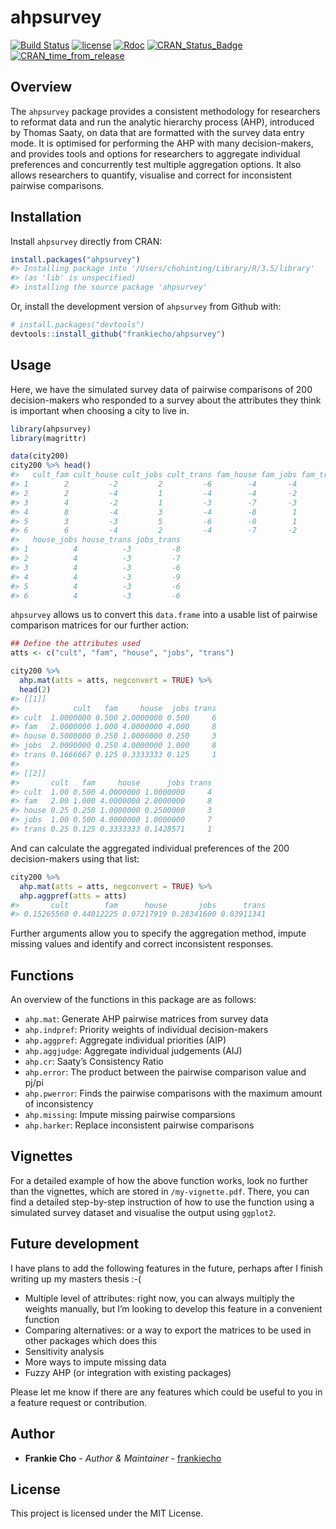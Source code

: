 
<!-- README.md is generated from README.Rmd. Please edit that file -->

# ahpsurvey

[![Build
Status](https://travis-ci.org/frankiecho/ahpsurvey.svg?branch=master)](https://travis-ci.org/frankiecho/ahpsurvey)
[![license](https://img.shields.io/github/license/mashape/apistatus.svg)](http://choosealicense.com/licenses/mit/)
[![Rdoc](http://www.rdocumentation.org/badges/version/ahpsurvey)](http://www.rdocumentation.org/packages/ahpsurvey)
[![CRAN\_Status\_Badge](https://www.r-pkg.org/badges/version/ahpsurvey)](https://cran.r-project.org/package=ahpsurvey)
[![CRAN\_time\_from\_release](http://www.r-pkg.org/badges/ago/ahpsurvey)](https://cran.r-project.org/package=ahpsurvey)

## Overview

The `ahpsurvey` package provides a consistent methodology for
researchers to reformat data and run the analytic hierarchy process
(AHP), introduced by Thomas Saaty, on data that are formatted with the
survey data entry mode. It is optimised for performing the AHP with many
decision-makers, and provides tools and options for researchers to
aggregate individual preferences and concurrently test multiple
aggregation options. It also allows researchers to quantify, visualise
and correct for inconsistent pairwise comparisons.

## Installation

Install `ahpsurvey` directly from CRAN:

``` r
install.packages("ahpsurvey")
#> Installing package into '/Users/chohinting/Library/R/3.5/library'
#> (as 'lib' is unspecified)
#> installing the source package 'ahpsurvey'
```

Or, install the development version of `ahpsurvey` from Github with:

``` r
# install.packages("devtools")
devtools::install_github("frankiecho/ahpsurvey")
```

## Usage

Here, we have the simulated survey data of pairwise comparisons of 200
decision-makers who responded to a survey about the attributes they
think is important when choosing a city to live in.

``` r
library(ahpsurvey)
library(magrittr)

data(city200)
city200 %>% head()
#>   cult_fam cult_house cult_jobs cult_trans fam_house fam_jobs fam_trans
#> 1        2         -2         2         -6        -4       -4        -8
#> 2        2         -4         1         -4        -4       -2        -8
#> 3        4         -2         1         -3        -7       -3        -5
#> 4        8         -4         3         -4        -8        1        -7
#> 5        3         -3         5         -6        -8        1        -4
#> 6        6         -4         2         -4        -7       -2        -4
#>   house_jobs house_trans jobs_trans
#> 1          4          -3         -8
#> 2          4          -3         -7
#> 3          4          -3         -6
#> 4          4          -3         -9
#> 5          4          -3         -6
#> 6          4          -3         -6
```

`ahpsurvey` allows us to convert this `data.frame` into a usable list of
pairwise comparison matrices for our further action:

``` r
## Define the attributes used
atts <- c("cult", "fam", "house", "jobs", "trans")

city200 %>%
  ahp.mat(atts = atts, negconvert = TRUE) %>%
  head(2)
#> [[1]]
#>            cult   fam     house  jobs trans
#> cult  1.0000000 0.500 2.0000000 0.500     6
#> fam   2.0000000 1.000 4.0000000 4.000     8
#> house 0.5000000 0.250 1.0000000 0.250     3
#> jobs  2.0000000 0.250 4.0000000 1.000     8
#> trans 0.1666667 0.125 0.3333333 0.125     1
#> 
#> [[2]]
#>       cult   fam     house      jobs trans
#> cult  1.00 0.500 4.0000000 1.0000000     4
#> fam   2.00 1.000 4.0000000 2.0000000     8
#> house 0.25 0.250 1.0000000 0.2500000     3
#> jobs  1.00 0.500 4.0000000 1.0000000     7
#> trans 0.25 0.125 0.3333333 0.1428571     1
```

And can calculate the aggregated individual preferences of the 200
decision-makers using that list:

``` r
city200 %>%
  ahp.mat(atts = atts, negconvert = TRUE) %>%
  ahp.aggpref(atts = atts)
#>       cult        fam      house       jobs      trans 
#> 0.15265560 0.44012225 0.07217919 0.28341600 0.03911341
```

Further arguments allow you to specify the aggregation method, impute
missing values and identify and correct inconsistent responses.

## Functions

An overview of the functions in this package are as follows:

  - `ahp.mat`: Generate AHP pairwise matrices from survey data
  - `ahp.indpref`: Priority weights of individual decision-makers
  - `ahp.aggpref`: Aggregate individual priorities (AIP)
  - `ahp.aggjudge`: Aggregate individual judgements (AIJ)
  - `ahp.cr`: Saaty’s Consistency Ratio
  - `ahp.error`: The product between the pairwise comparison value and
    pj/pi
  - `ahp.pwerror`: Finds the pairwise comparisons with the maximum
    amount of inconsistency
  - `ahp.missing`: Impute missing pairwise comparsions
  - `ahp.harker`: Replace inconsistent pairwise comparisons

## Vignettes

For a detailed example of how the above function works, look no further
than the vignettes, which are stored in `/my-vignette.pdf`. There, you
can find a detailed step-by-step instruction of how to use the function
using a simulated survey dataset and visualise the output using
`ggplot2`.

## Future development

I have plans to add the following features in the future, perhaps after
I finish writing up my masters thesis :-(

  - Multiple level of attributes: right now, you can always multiply the
    weights manually, but I’m looking to develop this feature in a
    convenient function
  - Comparing alternatives: or a way to export the matrices to be used
    in other packages which does this
  - Sensitivity analysis
  - More ways to impute missing data
  - Fuzzy AHP (or integration with existing packages)

Please let me know if there are any features which could be useful to
you in a feature request or contribution.

## Author

  - **Frankie Cho** - *Author & Maintainer* -
    [frankiecho](https://github.com/frankiecho)

## License

This project is licensed under the MIT License.
